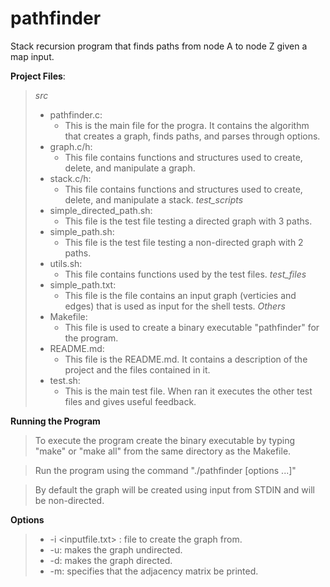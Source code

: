 # pathfinder
Stack recursion program that finds paths from node A to node Z given a map input.

**Project Files**:
> *src*
> - pathfinder.c:
>   - This is the main file for the progra. It contains the algorithm that creates a graph, finds paths, and parses through options.
> - graph.c/h:
>   - This file contains functions and structures used to create, delete, and manipulate a graph.
> - stack.c/h:
>   - This file contains functions and structures used to create, delete, and manipulate a stack.
> *test_scripts*
> - simple_directed_path.sh:
>   - This file is the test file testing a directed graph with 3 paths.
> - simple_path.sh:
>   - This file is the test file testing a non-directed graph with 2 paths.
> - utils.sh:
>   - This file contains functions used by the test files.
> *test_files*
> - simple_path.txt:
>   - This file is the file contains an input graph (verticies and edges) that is used as input for the shell tests.
> *Others*
> - Makefile:
>   - This file is used to create a binary executable "pathfinder" for the program.
> - README.md:
>   - This file is the README.md. It contains a description of the project and the files contained in it.
> - test.sh:
>   - This is the main test file. When ran it executes the other test files and gives useful feedback.

**Running the Program**
> To execute the program create the binary executable by typing "make" or "make all" from the same directory as the Makefile.

> Run the program using the command "./pathfinder [options ...]"

> By default the graph will be created using input from STDIN and will be non-directed.

**Options**
> - -i <inputfile.txt> : file to create the graph from.
> - -u: makes the graph undirected.
> - -d: makes the graph directed.
> - -m: specifies that the adjacency matrix be printed. 

